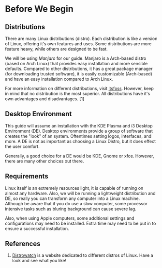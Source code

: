 # Before We Begin

## Distributions
There are many Linux distributions (distro). Each distribution is like a version of Linux, offering it's own features and uses. Some distributions are more feature heavy, while others are designed to be fast. 
  
We will be using *Manjaro* for our guide. Manjaro is a Arch-based distro (based on Arch Linux) that provides easy installation and more sensible defaults. Compared to other distributions, it has a great package manager (for downloading trusted software), it is easily customizable (Arch-based) and have an easy installation compared to Arch Linux.
  
For more information on different distributions, visit [itsfoss](https://itsfoss.com/best-linux-distributions/). However, keep in mind that no distribution is the most superior. All distributions have it's own advantages and disadvantages. [1]

## Desktop Environment
This guide will assume an installation with the KDE Plasma and i3 Desktop Environment (DE). Desktop environments provide a group of software that creates the "look" of an system. Oftentimes setting logos, interfaces, and more. A DE is not as important as choosing a Linux Distro, but it does effect the user comfort.
  
Generally, a good choice for a DE would be KDE, Gnome or xfce. However, there are many other choices out there.

## Requirements
Linux itself is an extremely resources light, it is capable of running on almost any hardware. Also, we will be running a lightweight distribution and DE, so really you can transform any computer into a Linux machine. Although be aware that if you do use a slow computer, some processor intensive tasks such as bluring background can cause severe lag.
  
Also, when using Apple computers, some additional settings and configurations may need to be installed. Extra time may need to be put in to ensure a successful installation.

## References
1. [Distrowatch](distrowatch.com) is a website dedicated to different distros of Linux. Have a look and see what you like!
